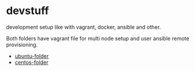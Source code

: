 # devstuff
development setup like with vagrant, docker, ansible and other.

Both folders have vagrant file for multi node setup and user ansible remote provisioning.
- [ubuntu-folder](ubuntu)
- [centos-folder](ubuntu)
